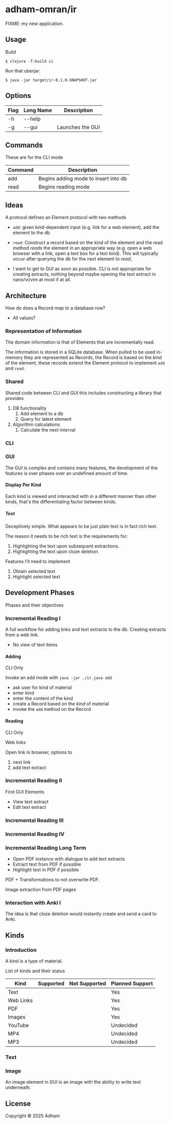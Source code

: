 # adham-omran/ir

FIXME: my new application.

## Usage

Build

    $ clojure -T:build ci

Run that uberjar:

    $ java -jar target/ir-0.1.0-SNAPSHOT.jar

## Options

| Flag | Long Name | Description      |
|------|-----------|------------------|
| -h   | --help    |                  |
| -g   | --gui     | Launches the GUI |

## Commands

These are for the CLI mode

| Command | Description                          |
|---------|--------------------------------------|
| add     | Begins adding mode to insert into db |
| read    | Begins reading mode                  |

## Ideas

A protocol defines an Element protocol with two methods
- `add`: given kind-dependent input (e.g. link for a web element), add the
  element to the db
- `read`: Construct a record based on the kind of the element and the read
  method _reads_ the element in an appropriate way (e.g. open a web browser with
  a link, open a text box for a text kind).  This will typically occur after
  querying the db for the next element to _read_,


- I want to get to GUI as soon as possible.  CLI is not appropriate for creating
  extracts, nothing beyond maybe opening the text extract in nano/vi/vim at most
  if at all.

## Architecture

How do does a Record _map_ to a database row?

- All values?

### Representation of Information

The domain information is that of Elements that are incrementally read.

The information is stored in a SQLite database.  When pulled to be used
in-memory they are represented as Records, the Record is based on the _kind_ of
the element, these records extend the Element protocol to implement `add` and
`read`.

### Shared

Shared code between CLI and GUI this includes constructing a library that provides

1. DB functionality
   1. Add element to a db
   2. Query for latest element
2. Algorithm calculations
   1. Calculate the next interval

### CLI

### GUI

The GUI is complex and contains many features, the development of the features
is over phases over an undefined amount of time.

#### Display Per Kind

Each kind is viewed and interacted with in a different manner than other kinds,
that's the differentiating factor between kinds.

##### Text

Deceptively simple.  What appears to be just plain text is in fact rich text.

The reason it needs to be rich text is the requirements for:
1. Highlighting the text upon subsequent extractions.
2. Highlighting the text upon cloze deletion.

Features I'll need to implement

1. Obtain selected text
2. Highlight selected text

## Development Phases

Phases and their objectives

### Incremental Reading I

A full workflow for adding links and text extracts to the db.  Creating extracts
from a web link.

- No view of text items

#### Adding

CLI Only

Invoke an add mode with `java -jar ./ir.java add`

- ask user for kind of material
- enter kind
- enter the content of the kind
- create a Record based on the _kind_ of material
- invoke the `add` method on the Record

#### Reading

CLI Only

Web links

Open link in browser, options to
1. next link
2. add text extract

### Incremental Reading II

First GUI Elements

- View text extract
- Edit text extract

### Incremental Reading III

### Incremental Reading IV

### Incremental Reading Long Term

- Open PDF instance with dialogue to add text extracts
- Extract text from PDF if possible
- Highlight text in PDF if possible

PDF + Transformations to not overwrite PDF.

Image extraction from PDF pages

### Interaction with Anki I

The idea is that cloze deletion would instantly create and send a card to Anki.

## Kinds

### Introduction

A kind is a type of material.

List of kinds and their status

| Kind      | Supported | Not Supported | Planned Support |
|-----------|-----------|---------------|-----------------|
| Text      |           |               | Yes             |
| Web Links |           |               | Yes             |
| PDF       |           |               | Yes             |
| Images    |           |               | Yes             |
| YouTube   |           |               | Undecided       |
| MP4       |           |               | Undecided       |
| MP3       |           |               | Undecided       |

### Text


### Image

An image element in GUI is an image with the ability to write text underneath.

## License

Copyright © 2025 Adham

<!-- Local Variables: -->
<!-- jinx-local-words: "Anki cloze" -->
<!-- End: -->
